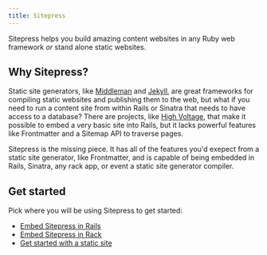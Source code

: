 ```yaml
---
title: Sitepress
---
```


Sitepress helps you build amazing content websites in any Ruby web framework *or* stand alone static websites.

## Why Sitepress?

Static site generators, like [Middleman](https://middlemanapp.com) and [Jekyll](https://jekyllrb.com), are great frameworks for compiling static websites and publishing them to the web, but what if you need to run a content site from within Rails or Sinatra that needs to have access to a database? There are projects, like [High Voltage](https://github.com/thoughtbot/high_voltage), that make it possible to embed a very basic site into Rails, but it lacks powerful features like Frontmatter and a Sitemap API to traverse pages.

Sitepress is the missing piece. It has all of the features you'd exepect from a static site generator, like Frontmatter, and is capable of being embedded in Rails, Sinatra, any rack app, or event a static site generator compiler.

## Get started

Pick where you will be using Sitepress to get started:

* [Embed Sitepress in Rails](/getting-started/rails.html)
* [Embed Sitepress in Rack](/getting-started/rack.html)
* [Get started with a static site](/getting-started/static.html)
